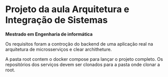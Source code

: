 # Projeto da aula Arquitetura e Integração de Sistemas
__Mestrado em Engenharia de informática__

Os requisitos foram a controção do backend de uma aplicação real na arquitetura de microsserviços e clear architheture.

A pasta root contem o docker compose para lançar o projeto completo. Os repositórios dos serviços devem ser clonados para a pasta onde clonar a root.